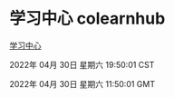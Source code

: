 # 学习中心 colearnhub
[学习中心](http://59.174.25.66:56308/colearnhub/)

2022年 04月 30日 星期六 19:50:01 CST

2022年 04月 30日 星期六 11:50:01 GMT
